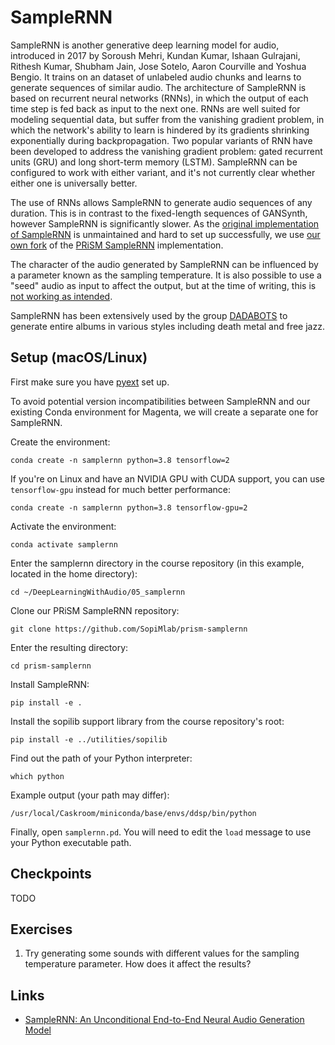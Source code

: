 # SampleRNN

SampleRNN is another generative deep learning model for audio, introduced in 2017 by Soroush Mehri, Kundan Kumar, Ishaan Gulrajani, Rithesh Kumar, Shubham Jain, Jose Sotelo, Aaron Courville and Yoshua Bengio. It trains on an dataset of unlabeled audio chunks and learns to generate sequences of similar audio. The architecture of SampleRNN is based on recurrent neural networks (RNNs), in which the output of each time step is fed back as input to the next one. RNNs are well suited for modeling sequential data, but suffer from the vanishing gradient problem, in which the network's ability to learn is hindered by its gradients shrinking exponentially during backpropagation. Two popular variants of RNN have been developed to address the vanishing gradient problem: gated recurrent units (GRU) and long short-term memory (LSTM). SampleRNN can be configured to work with either variant, and it's not currently clear whether either one is universally better.

The use of RNNs allows SampleRNN to generate audio sequences of any duration. This is in contrast to the fixed-length sequences of GANSynth, however SampleRNN is significantly slower. As the [original implementation of SampleRNN](https://github.com/soroushmehr/sampleRNN_ICLR2017) is unmaintained and hard to set up successfully, we use [our own fork](https://github.com/SopiMlab/prism-samplernn/) of the [PRiSM SampleRNN](https://github.com/rncm-prism/prism-samplernn/) implementation.

The character of the audio generated by SampleRNN can be influenced by a parameter known as the sampling temperature. It is also possible to use a "seed" audio as input to affect the output, but at the time of writing, this is [not working as intended](https://github.com/rncm-prism/prism-samplernn/issues/9#issuecomment-760905603).

SampleRNN has been extensively used by the group [DADABOTS](https://dadabots.com) to generate entire albums in various styles including death metal and free jazz.

## Setup (macOS/Linux)

First make sure you have [pyext](../utilities/pyext-setup/) set up.

To avoid potential version incompatibilities between SampleRNN and our existing Conda environment for Magenta, we will create a separate one for SampleRNN.

Create the environment:

```
conda create -n samplernn python=3.8 tensorflow=2
```

If you're on Linux and have an NVIDIA GPU with CUDA support, you can use `tensorflow-gpu` instead for much better performance:

```
conda create -n samplernn python=3.8 tensorflow-gpu=2
```

Activate the environment:

```
conda activate samplernn
```

Enter the samplernn directory in the course repository (in this example, located in the home directory):

```
cd ~/DeepLearningWithAudio/05_samplernn
```

Clone our PRiSM SampleRNN repository:

```
git clone https://github.com/SopiMlab/prism-samplernn
```

Enter the resulting directory:

```
cd prism-samplernn
```

Install SampleRNN:

```
pip install -e .
```

Install the sopilib support library from the course repository's root:

```
pip install -e ../utilities/sopilib
```

Find out the path of your Python interpreter:

```
which python
```

Example output (your path may differ):

```
/usr/local/Caskroom/miniconda/base/envs/ddsp/bin/python
```

Finally, open `samplernn.pd`. You will need to edit the `load` message to use your Python executable path.

## Checkpoints

TODO

## Exercises

1. Try generating some sounds with different values for the sampling temperature parameter. How does it affect the results?

## Links

- [SampleRNN: An Unconditional End-to-End Neural Audio Generation Model](https://arxiv.org/abs/1612.07837)